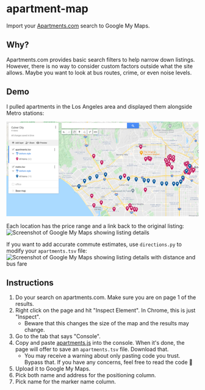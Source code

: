 # apartment-map

Import your [Apartments.com](apartments.com) search to Google My Maps.

## Why?

Apartments.com provides basic search filters to help narrow down listings. However, there is no way to consider custom factors outside what the site allows. Maybe you want to look at bus routes, crime, or even noise levels.

## Demo

I pulled apartments in the Los Angeles area and displayed them alongside Metro stations:

![Screenshot of Google My Maps](screenshot.png)

Each location has the price range and a link back to the original listing: ![Screenshot of Google My Maps showing listing details](https://user-images.githubusercontent.com/11097096/118912172-5ce5e280-b8f5-11eb-8c85-3b13b3416b71.png)

If you want to add accurate commute estimates, use `directions.py` to modify your `apartments.tsv` file: ![Screenshot of Google My Maps showing listing details with distance and bus fare](https://user-images.githubusercontent.com/11097096/118912388-bbab5c00-b8f5-11eb-8917-15928f0d1387.png)


## Instructions

1. Do your search on apartments.com. Make sure you are on page 1 of the results.
1. Right click on the page and hit "Inspect Element". In Chrome, this is just "Inspect".
    * Beware that this changes the size of the map and the results may change.
1. Go to the tab that says "Console".
1. Copy and paste [apartments.js](https://raw.githubusercontent.com/sameer/apartment-map/main/apartments.js) into the console. When it's done, the page will offer to save an `apartments.tsv` file. Download that.
    * You may receive a warning about only pasting code you trust. Bypass that. If you have any concerns, feel free to read the code 🙂
1. Upload it to Google My Maps.
1. Pick both name and address for the positioning column.
1. Pick name for the marker name column.
